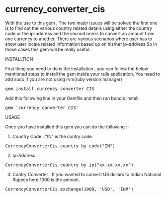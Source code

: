 currency_converter_cis
======================

With the use to this gem , The two major issues will be solved the first one is to find out the various country related details using either the country code or the ip-address and the second one is to convert an amount from one currency to another, There are various scenarios where user has to show user locale related information based up on his/her ip-address So in those cases this gem will be really useful.

INSTALLTION

First thing you need to do is the installation , you can follow the below mentioned steps to install the gem inside your rails application.
You need to add sudo if you are not using rvm(ruby version manager)
<pre>
gem install currency_converter_CIS
</pre>

 
Add this following line in your Gemfile and then run bundle install. 
<pre>
gem 'currency_converter_CIS' 
</pre>



USAGE

Once you have installed this gem you can do the following :-

1) Country Code : "IN" is the contry code
<pre>
CurrencyConverterCis.country_by_code("IN")
</pre>
2) Ip-Address :
<pre>
CurrencyConverterCis.country_by_ip("xx.xx.xx.xx")
</pre>
3) Contry Converter : If you wanted to convert US dollars to Indian National Rupees here 1000 is the amount.
 <pre>
CurrencyConverterCis.exchange(1000, 'USD', 'INR')
</pre>